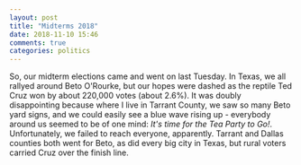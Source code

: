 ```yaml
---
layout: post
title: "Midterms 2018"
date: 2018-11-10 15:46
comments: true
categories: politics 
---
```

So, our midterm elections came and went on last Tuesday.  In Texas, we all rallyed around Beto O'Rourke, but our hopes were dashed as the reptile Ted Cruz won by about
220,000 votes (about 2.6%).  It was doubly disappointing because where I live in Tarrant County, we saw so many Beto yard signs, and we could easily see a blue wave
rising up - everybody around us seemed to be of one mind: _It's time for the Tea Party to Go!_. Unfortunately, we failed to reach everyone, apparently.  Tarrant and
Dallas counties both went for Beto, as did every big city in Texas, but rural voters carried Cruz over the finish line.   
<!-- more -->

<!-- see https://github.com/Shopify/liquid/wiki/Liquid-for-Designers for stuff 
# H1
## H2
[I'm an inline-style link](https://www.google.com)
![alt text](https://github.com/adam-p/markdown-here/raw/master/src/common/images/icon48.png 'Logo Title Text 1')
```javascript
var s = 'JavaScript syntax highlighting';
alert(s);
```
   * an unordered list item (note a newline is required before the list begins)
   1. an ordered list item
| Tables        | Are           | Cool  |
| ------------- |:-------------:| -----:|
| col 3 is      | right-aligned | $1600 |
-->

